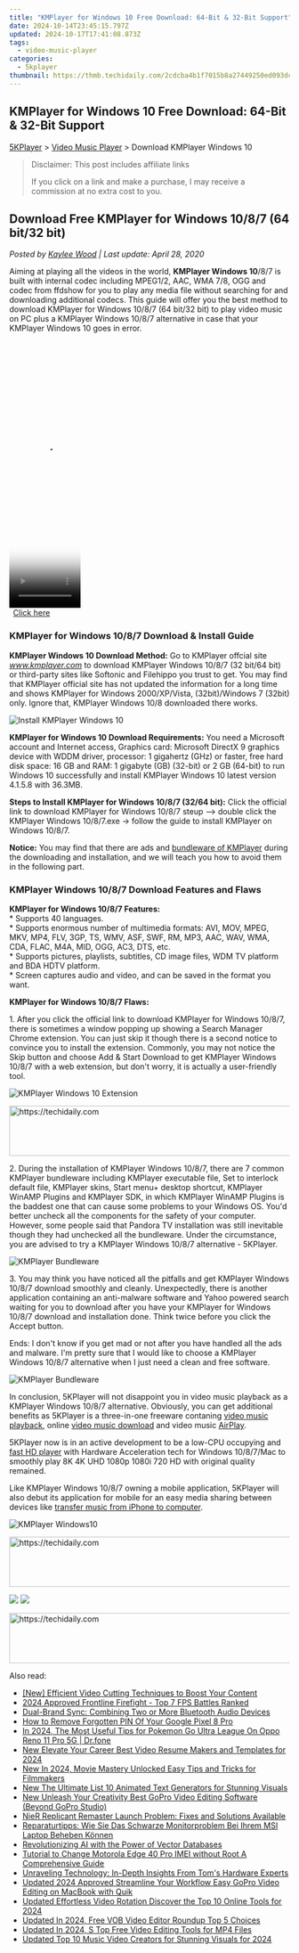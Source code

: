 ```yaml
---
title: "KMPlayer for Windows 10 Free Download: 64-Bit & 32-Bit Support"
date: 2024-10-14T23:45:15.797Z
updated: 2024-10-17T17:41:08.873Z
tags:
  - video-music-player
categories:
  - 5kplayer
thumbnail: https://thmb.techidaily.com/2cdcba4b1f7015b8a27449250ed093dcedd443fa9b99fd4da2116bc1b6fb0847.jpg
---
```


## KMPlayer for Windows 10 Free Download: 64-Bit & 32-Bit Support

[5KPlayer](https://tools.techidaily.com/5kplayer/products/) \> [Video Music Player](https://tools.techidaily.com/5kplayer/video-music-player/) \> Download KMPlayer Windows 10 

>  Disclaimer: This post includes affiliate links
>
>  If you click on a link and make a purchase, I may receive a commission at no extra cost to you.
>

## Download Free KMPlayer for Windows 10/8/7 (64 bit/32 bit)

 _Posted by [Kaylee Wood](https://www.quora.com/profile/Amanda-Hu-21) | Last update: April 28, 2020_

Aiming at playing all the videos in the world, **KMPlayer Windows 10**/8/7 is built with internal codec including MPEG1/2, AAC, WMA 7/8, OGG and codec from ffdshow for you to play any media file without searching for and downloading additional codecs. This guide will offer you the best method to download KMPlayer for Windows 10/8/7 (64 bit/32 bit) to play video music on PC plus a KMPlayer Windows 10/8/7 alternative in case that your KMPlayer Windows 10 goes in error.

<!-- affiliate ads begin -->
<span id="1977028">
					<video width="128" height="480" style="cursor:pointer"
           poster="//a.impactradius-go.com/display-clicktoplayimage/1977028.png"
           onclick="if(!this.playClicked){this.play();this.setAttribute('controls',true);this.playClicked=true;}">
	   <source src="//a.impactradius-go.com/display-ad/22993-1977028">
	   <img src="//a.impactradius-go.com/display-clicktoplayimage/1977028.png" style="border: none; height: 100%; width: 100%; object-fit: contain">
	</video>
	<div style="width:80px;text-align:center"><a href="javascript:window.open(decodeURIComponent('https%3A%2F%2Fhomestyler.sjv.io%2Fc%2F5597632%2F1977028%2F22993'), '_blank');void(0);">Click here</a></div>
</span>
<img height="0" width="0" src="https://imp.pxf.io/i/5597632/1977028/22993" style="position:absolute;visibility:hidden;" border="0" />
<!-- affiliate ads end -->

### KMPlayer for Windows 10/8/7 Download & Install Guide

**KMPlayer Windows 10 Download Method:** Go to KMPlayer offcial site _www.kmplayer.com_ to download KMPlayer Windows 10/8/7 (32 bit/64 bit) or third-party sites like Softonic and Filehippo you trust to get. You may find that KMPlayer official site has not updated the information for a long time and shows KMPlayer for Windows 2000/XP/Vista, (32bit)/Windows 7 (32bit) only. Ignore that, KMPlayer Windows 10/8 downloaded there works. 

![Install KMPlayer Windows 10](https://www.5kplayer.com/video-music-player/img/kmplayer-setup.png)

**KMPlayer for Windows 10 Download Requirements:** You need a Microsoft account and Internet access, Graphics card: Microsoft DirectX 9 graphics device with WDDM driver, processor: 1 gigahertz (GHz) or faster, free hard disk space: 16 GB and RAM: 1 gigabyte (GB) (32-bit) or 2 GB (64-bit) to run Windows 10 successfully and install KMPlayer Windows 10 latest version 4.1.5.8 with 36.3MB. 

 **Steps to Install KMPlayer for Windows 10/8/7 (32/64 bit):** Click the official link to download KMPlayer for Windows 10/8/7 steup –> double click the KMPlayer Windows 10/8/7.exe -> follow the guide to install KMPlayer on Windows 10/8/7\. 

**Notice:** You may find that there are ads and [bundleware of KMPlayer](https://tools.techidaily.com/5kplayer/video-music-player/) during the downloading and installation, and we will teach you how to avoid them in the following part. 

### KMPlayer Windows 10/8/7 Download Features and Flaws

**KMPlayer for Windows 10/8/7 Features:**  
 \* Supports 40 languages.  
 \* Supports enormous number of multimedia formats: AVI, MOV, MPEG, MKV, MP4, FLV, 3GP, TS, WMV, ASF, SWF, RM, MP3, AAC, WAV, WMA, CDA, FLAC, M4A, MID, OGG, AC3, DTS, etc.  
 \* Supports pictures, playlists, subtitles, CD image files, WDM TV platform and BDA HDTV platform.  
 \* Screen captures audio and video, and can be saved in the format you want.

**KMPlayer for Windows 10/8/7 Flaws:**

 1\. After you click the official link to download KMPlayer for Windows 10/8/7, there is sometimes a window popping up showing a Search Manager Chrome extension. You can just skip it though there is a second notice to convince you to install the extension. Commonly, you may not notice the Skip button and choose Add & Start Download to get KMPlayer Windows 10/8/7 with a web extension, but don't worry, it is actually a user-friendly tool. 

![KMPlayer Windows 10 Extension](https://www.5kplayer.com/video-music-player/img/kmplayer-ads.png) 

<!-- affiliate ads begin -->
<a href="https://unicoeye.pxf.io/c/5597632/2148772/18498" target="_top" id="2148772">
  <img src="//a.impactradius-go.com/display-ad/18498-2148772" border="0" alt="https://techidaily.com" width="728" height="90"/>
</a>
<img height="0" width="0" src="https://unicoeye.pxf.io/i/5597632/2148772/18498" style="position:absolute;visibility:hidden;" border="0" />
<!-- affiliate ads end -->

 2\. During the installation of KMPlayer Windows 10/8/7, there are 7 common KMPlayer bundleware including KMPlayer executable file, Set to interlock default file, KMPlayer skins, Start menu+ desktop shortcut, KMPlayer WinAMP Plugins and KMPlayer SDK, in which KMPlayer WinAMP Plugins is the baddest one that can cause some problems to your Windows OS. You'd better uncheck all the components for the safety of your computer. However, some people said that Pandora TV installation was still inevitable though they had unchecked all the bundleware. Under the circumstance, you are advised to try a KMPlayer Windows 10/8/7 alternative - 5KPlayer. 

![KMPlayer Bundleware](https://www.5kplayer.com/video-music-player/img/kmplayer-bundleware-2.jpg) 

 3\. You may think you have noticed all the pitfalls and get KMPlayer Windows 10/8/7 download smoothly and cleanly. Unexpectedly, there is another application containing an anti-malware software and Yahoo powered search waiting for you to download after you have your KMPlayer for Windows 10/8/7 download and installation done. Think twice before you click the Accept button.

Ends: I don't know if you get mad or not after you have handled all the ads and malware. I'm pretty sure that I would like to choose a KMPlayer Windows 10/8/7 alternative when I just need a clean and free software.

![KMPlayer Bundleware](https://www.5kplayer.com/video-music-player/img/kmplayer-adware-01.jpg) 

In conclusion, 5KPlayer will not disappoint you in video music playback as a KMPlayer Windows 10/8/7 alternative. Obviously, you can get additional benefits as 5KPlayer is a three-in-one freeware contaning [video music playback](https://tools.techidaily.com/5kplayer/video-music-player/), online [video music download](https://tools.techidaily.com/5kplayer/youtube-download/) and video music [AirPlay](https://tools.techidaily.com/5kplayer/airplay/). 

5KPlayer now is in an active development to be a low-CPU occupying and [fast HD player](https://tools.techidaily.com/5kplayer/video-music-player/) with Hardware Acceleration tech for Windows 10/8/7/Mac to smoothly play 8K 4K UHD 1080p 1080i 720 HD with original quality remained.

Like KMPlayer Windows 10/8/7 owning a mobile application, 5KPlayer will also debut its application for mobile for an easy media sharing between devices like [transfer music from iPhone to computer](https://tools.techidaily.com/5kplayer/iphone-manager/).

![KMPlayer Windows10](https://www.5kplayer.com/video-music-player/img/fast-audio-player.jpg) 

<!-- affiliate ads begin -->
<a href="https://appsumo.8odi.net/c/5597632/2111965/7443" target="_top" id="2111965">
  <img src="//a.impactradius-go.com/display-ad/7443-2111965" border="0" alt="https://techidaily.com" width="728" height="90"/>
</a>
<img height="0" width="0" src="https://appsumo.8odi.net/i/5597632/2111965/7443" style="position:absolute;visibility:hidden;" border="0" />
<!-- affiliate ads end -->

[![](https://www.5kplayer.com/video-music-player/../button/freedownwhitewin.png)](https://tools.techidaily.com/5kplayer/products/) [![](https://www.5kplayer.com/video-music-player/../button/freedownbackmac.png)](https://tools.techidaily.com/5kplayer/products/)

<!-- affiliate ads begin -->
<a href="https://aligracehair.sjv.io/c/5597632/1868499/19272" target="_top" id="1868499">
  <img src="//a.impactradius-go.com/display-ad/19272-1868499" border="0" alt="https://techidaily.com" width="728" height="90"/>
</a>
<img height="0" width="0" src="https://aligracehair.sjv.io/i/5597632/1868499/19272" style="position:absolute;visibility:hidden;" border="0" />
<!-- affiliate ads end -->

<ins class="adsbygoogle"
     style="display:block"
     data-ad-format="autorelaxed"
     data-ad-client="ca-pub-7571918770474297"
     data-ad-slot="1223367746"></ins>

<ins class="adsbygoogle"
     style="display:block"
     data-ad-client="ca-pub-7571918770474297"
     data-ad-slot="8358498916"
     data-ad-format="auto"
     data-full-width-responsive="true"></ins>

<span class="atpl-alsoreadstyle">Also read:</span>
<div><ul>
<li><a href="https://youtube-clips.techidaily.com/new-efficient-video-cutting-techniques-to-boost-your-content/"><u>[New] Efficient Video Cutting Techniques to Boost Your Content</u></a></li>
<li><a href="https://screen-activity-recording.techidaily.com/2024-approved-frontline-firefight-top-7-fps-battles-ranked/"><u>2024 Approved Frontline Firefight - Top 7 FPS Battles Ranked</u></a></li>
<li><a href="https://techno-recovery.techidaily.com/dual-brand-sync-combining-two-or-more-bluetooth-audio-devices/"><u>Dual-Brand Sync: Combining Two or More Bluetooth Audio Devices</u></a></li>
<li><a href="https://unlock-android.techidaily.com/how-to-remove-forgotten-pin-of-your-google-pixel-8-pro-by-drfone-android/"><u>How to Remove Forgotten PIN Of Your Google Pixel 8 Pro</u></a></li>
<li><a href="https://android-pokemon-go.techidaily.com/in-2024-the-most-useful-tips-for-pokemon-go-ultra-league-on-oppo-reno-11-pro-5g-drfone-by-drfone-virtual-android/"><u>In 2024, The Most Useful Tips for Pokemon Go Ultra League On Oppo Reno 11 Pro 5G | Dr.fone</u></a></li>
<li><a href="https://video-ai-editor.techidaily.com/new-elevate-your-career-best-video-resume-makers-and-templates-for-2024/"><u>New Elevate Your Career Best Video Resume Makers and Templates for 2024</u></a></li>
<li><a href="https://video-ai-editor.techidaily.com/new-in-2024-movie-mastery-unlocked-easy-tips-and-tricks-for-filmmakers/"><u>New In 2024, Movie Mastery Unlocked Easy Tips and Tricks for Filmmakers</u></a></li>
<li><a href="https://video-ai-editor.techidaily.com/new-the-ultimate-list-10-animated-text-generators-for-stunning-visuals/"><u>New The Ultimate List 10 Animated Text Generators for Stunning Visuals</u></a></li>
<li><a href="https://video-ai-editor.techidaily.com/new-unleash-your-creativity-best-gopro-video-editing-software-beyond-gopro-studio/"><u>New Unleash Your Creativity Best GoPro Video Editing Software (Beyond GoPro Studio)</u></a></li>
<li><a href="https://win-blog.techidaily.com/nier-replicant-remaster-launch-problem-fixes-and-solutions-available/"><u>NieR Replicant Remaster Launch Problem: Fixes and Solutions Available</u></a></li>
<li><a href="https://discover-extraordinary.techidaily.com/reparaturtipps-wie-sie-das-schwarze-monitorproblem-bei-ihrem-msi-laptop-beheben-konnen/"><u>Reparaturtipps: Wie Sie Das Schwarze Monitorproblem Bei Ihrem MSI Laptop Beheben Können</u></a></li>
<li><a href="https://tech-revival.techidaily.com/revolutionizing-ai-with-the-power-of-vector-databases/"><u>Revolutionizing AI with the Power of Vector Databases</u></a></li>
<li><a href="https://sim-unlock.techidaily.com/tutorial-to-change-motorola-edge-40-pro-imei-without-root-a-comprehensive-guide-by-drfone-android/"><u>Tutorial to Change Motorola Edge 40 Pro IMEI without Root A Comprehensive Guide</u></a></li>
<li><a href="https://hardware-help.techidaily.com/unraveling-technology-in-depth-insights-from-toms-hardware-experts/"><u>Unraveling Technology: In-Depth Insights From Tom's Hardware Experts</u></a></li>
<li><a href="https://video-ai-editor.techidaily.com/updated-2024-approved-streamline-your-workflow-easy-gopro-video-editing-on-macbook-with-quik/"><u>Updated 2024 Approved Streamline Your Workflow Easy GoPro Video Editing on MacBook with Quik</u></a></li>
<li><a href="https://video-ai-editor.techidaily.com/updated-effortless-video-rotation-discover-the-top-10-online-tools-for-2024/"><u>Updated Effortless Video Rotation Discover the Top 10 Online Tools for 2024</u></a></li>
<li><a href="https://video-ai-editor.techidaily.com/updated-in-2024-free-vob-video-editor-roundup-top-5-choices/"><u>Updated In 2024, Free VOB Video Editor Roundup Top 5 Choices</u></a></li>
<li><a href="https://video-ai-editor.techidaily.com/updated-in-2024-s-top-free-video-editing-tools-for-mp4-files/"><u>Updated In 2024, S Top Free Video Editing Tools for MP4 Files</u></a></li>
<li><a href="https://video-ai-editor.techidaily.com/updated-top-10-music-video-creators-for-stunning-visuals-for-2024/"><u>Updated Top 10 Music Video Creators for Stunning Visuals for 2024</u></a></li>
</ul></div>


